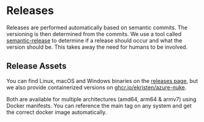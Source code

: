 # Releases

Releases are performed automatically based on semantic commits. The versioning is then determined from the commits.
We use a tool called [semantic-release](https://semantic-release.gitbook.io/) to determine if a release should occur
and what the version should be. This takes away the need for humans to be involved.

## Release Assets

You can find Linux, macOS and Windows binaries on the [releases page](https://github.com/ekristen/azure-nuke/releases), but we also provide containerized
versions on [ghcr.io/ekristen/azure-nuke](https://ghcr.io/ekristen/azure-nuke).

Both are available for multiple architectures (amd64, arm64 & armv7) using Docker manifests. You can reference the
main tag on any system and get the correct docker image automatically.